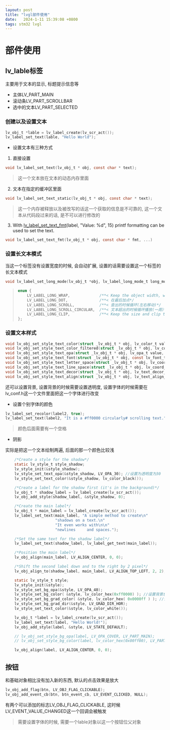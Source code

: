 ```yaml
---
layout: post
title: "lvgl部件使用" 
date:   2024-1-11 15:39:08 +0800
tags: stm32 lvgl
---
```


# 部件使用

## lv_lable标签

主要用于文本的显示, 标题提示信息等

+ 主体LV_PART_MAIN
+ 滚动条LV_PART_SCROLLBAR
+ 选中的文本LV_PART_SELECTED

### 创建以及设置文本

```c
lv_obj_t *lable = lv_label_create(lv_scr_act());
lv_label_set_text(lable, "Hello World");
```

+ 设置文本有三种方式

1. 直接设置

```c
void lv_label_set_text(lv_obj_t * obj, const char * text);
```

> 这一个文本放在文本的动态内存里面

2. 文本在指定的缓冲区里面

```c
void lv_label_set_text_static(lv_obj_t * obj, const char * text);
```

> 这一个内存被释放以及被改写的话这一个获取的信息是不可靠的, 这一个文本从代码段过来的话, 是不可以进行修改的

3. With [lv_label_set_text_fmt](https://docs.lvgl.io/master/API/widgets/label/lv_label.html#_CPPv421lv_label_set_text_fmtP8lv_obj_tPKcz)(label, "Value: %d", 15) printf formatting can be used to set the text.

```c
void lv_label_set_text_fmt(lv_obj_t * obj, const char * fmt, ...)
```

### 设置长文本模式

当这一个标签没有设置宽度的时候, 会自动扩展, 设置的话需要设置这一个标签的长文本模式

```c
void lv_label_set_long_mode(lv_obj_t *obj, lv_label_long_mode_t long_mode)
```

> ```c
> enum {
>     LV_LABEL_LONG_WRAP,             /**< Keep the object width, wrap the too long lines and expand the object height*/
>     LV_LABEL_LONG_DOT,              /**< 在最后加点*/
>     LV_LABEL_LONG_SCROLL,           /**< 查出的时候循环(左右移动)*/
>     LV_LABEL_LONG_SCROLL_CIRCULAR,  /**< 文本超出的时候循环播放(一周)*/
>     LV_LABEL_LONG_CLIP,             /**< Keep the size and clip the text out of it*/
> };
> ```

### 设置文本样式

```c
void lv_obj_set_style_text_color(struct _lv_obj_t * obj, lv_color_t value, lv_style_selector_t selector);
void lv_obj_set_style_text_color_filtered(struct _lv_obj_t * obj, lv_color_t value, lv_style_selector_t selector);
void lv_obj_set_style_text_opa(struct _lv_obj_t * obj, lv_opa_t value, lv_style_selector_t selector);
void lv_obj_set_style_text_font(struct _lv_obj_t * obj, const lv_font_t * value, lv_style_selector_t selector);
void lv_obj_set_style_text_letter_space(struct _lv_obj_t * obj, lv_coord_t value, lv_style_selector_t selector);
void lv_obj_set_style_text_line_space(struct _lv_obj_t * obj, lv_coord_t value, lv_style_selector_t selector);
void lv_obj_set_style_text_decor(struct _lv_obj_t * obj, lv_text_decor_t value, lv_style_selector_t selector);
void lv_obj_set_style_text_align(struct _lv_obj_t * obj, lv_text_align_t value, lv_style_selector_t selector);
```

还可以设置背景, 设置背景的时候需要设置透明度, 设置字体的时候需要在lv_conf.h这一个文件里面把这一个字体进行改变

+ 设置个别字体的颜色

```c
lv_label_set_recolor(label2, true);
lv_label_set_text(label2, "It is a #ff0000 circularly# scrolling text.");
```

> 颜色后面需要有一个空格

+ 阴影

实际是把这一个文本绘制两遍, 后面的那一个颜色比较浅

```c
    /*Create a style for the shadow*/
    static lv_style_t style_shadow;
    lv_style_init(&style_shadow);
    lv_style_set_text_opa(&style_shadow, LV_OPA_30); //设置为透明度为30
    lv_style_set_text_color(&style_shadow, lv_color_black());

    /*Create a label for the shadow first (it's in the background)*/
    lv_obj_t * shadow_label = lv_label_create(lv_scr_act());
    lv_obj_add_style(shadow_label, &style_shadow, 0);

    /*Create the main label*/
    lv_obj_t * main_label = lv_label_create(lv_scr_act());
    lv_label_set_text(main_label, "A simple method to create\n"
                      "shadows on a text.\n"
                      "It even works with\n\n"
                      "newlines     and spaces.");

    /*Set the same text for the shadow label*/
    lv_label_set_text(shadow_label, lv_label_get_text(main_label));

    /*Position the main label*/
    lv_obj_align(main_label, LV_ALIGN_CENTER, 0, 0);

    /*Shift the second label down and to the right by 2 pixel*/
    lv_obj_align_to(shadow_label, main_label, LV_ALIGN_TOP_LEFT, 2, 2);
```

```c
    static lv_style_t style;
    lv_style_init(&style);
    lv_style_set_bg_opa(&style, LV_OPA_40);
    lv_style_set_bg_color( &style, lv_color_hex(0xff0000) ); //设置背景色
    lv_style_set_bg_grad_color( &style, lv_color_hex( 0x0000ff ) ); //设置过度
    lv_style_set_bg_grad_dir(&style, LV_GRAD_DIR_HOR);
    lv_style_set_text_color(&style, lv_color_white());

    lv_obj_t *label = lv_label_create(lv_scr_act());
    lv_label_set_text(label, "Hello World!");
    lv_obj_add_style(label, &style, LV_STATE_DEFAULT);

    // lv_obj_set_style_bg_opa(label, LV_OPA_COVER, LV_PART_MAIN);
    // lv_obj_set_style_bg_color(label, lv_color_hex(0x00ff00), LV_PART_MAIN);

    lv_obj_align(label, LV_ALIGN_CENTER, 0, 0);
```

## 按钮

和基础对象相比没有加入新的东西, 默认的点击效果是放大

```c
lv_obj_add_flag(btn, LV_OBJ_FLAG_CLICKABLE);
lv_obj_add_event_cb(btn, btn_event_cb, LV_EVENT_CLICKED, NULL);
```

有两个可以添加的标志LV_OBJ_FLAG_CLICKABLE, 这时候LV_EVENT_VALUE_CHANGED这一个回调会被触发

> 需要设置字体的时候, 需要一个lable对象以这一个按钮位父对象